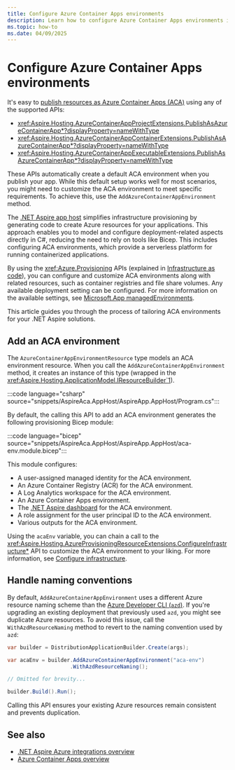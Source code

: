```yaml
---
title: Configure Azure Container Apps environments
description: Learn how to configure Azure Container Apps environments in .NET Aspire.
ms.topic: how-to
ms.date: 04/09/2025
---
```


# Configure Azure Container Apps environments

It's easy to [publish resources as Azure Container Apps (ACA)](integrations-overview.md#publish-as-azure-container-app) using any of the supported APIs:

- <xref:Aspire.Hosting.AzureContainerAppProjectExtensions.PublishAsAzureContainerApp*?displayProperty=nameWithType>
- <xref:Aspire.Hosting.AzureContainerAppContainerExtensions.PublishAsAzureContainerApp*?displayProperty=nameWithType>
- <xref:Aspire.Hosting.AzureContainerAppExecutableExtensions.PublishAsAzureContainerApp*?displayProperty=nameWithType>

These APIs automatically create a default ACA environment when you publish your app. While this default setup works well for most scenarios, you might need to customize the ACA environment to meet specific requirements. To achieve this, use the `AddAzureContainerAppEnvironment` method.

The [.NET Aspire app host](../fundamentals/app-host-overview.md) simplifies infrastructure provisioning by generating code to create Azure resources for your applications. This approach enables you to model and configure deployment-related aspects directly in C#, reducing the need to rely on tools like Bicep. This includes configuring ACA environments, which provide a serverless platform for running containerized applications.

By using the <xref:Azure.Provisioning> APIs (explained in [Infrastructure as code](integrations-overview.md#infrastructure-as-code)), you can configure and customize ACA environments along with related resources, such as container registries and file share volumes. Any available deployment setting can be configured. For more information on the available settings, see [Microsoft.App managedEnvironments](/azure/templates/microsoft.app/managedenvironments).

This article guides you through the process of tailoring ACA environments for your .NET Aspire solutions.

## Add an ACA environment

<!-- TODO: Add xref to AddAzureContainerAppEnvironment when available -->

The `AzureContainerAppEnvironmentResource` type models an ACA environment resource. When you call the `AddAzureContainerAppEnvironment` method, it creates an instance of this type (wrapped in the <xref:Aspire.Hosting.ApplicationModel.IResourceBuilder`1>).

:::code language="csharp" source="snippets/AspireAca.AppHost/AspireApp.AppHost/Program.cs":::

By default, the calling this API to add an ACA environment generates the following provisioning Bicep module:

:::code language="bicep" source="snippets/AspireAca.AppHost/AspireApp.AppHost/aca-env.module.bicep":::

This module configures:

- A user-assigned managed identity for the ACA environment.
- An Azure Container Registry (ACR) for the ACA environment.
- A Log Analytics workspace for the ACA environment.
- An Azure Container Apps environment.
- The [.NET Aspire dashboard](../fundamentals/dashboard/overview.md) for the ACA environment.
- A role assignment for the user principal ID to the ACA environment.
- Various outputs for the ACA environment.

Using the `acaEnv` variable, you can chain a call to the <xref:Aspire.Hosting.AzureProvisioningResourceExtensions.ConfigureInfrastructure*> API to customize the ACA environment to your liking. For more information, see [Configure infrastructure](integrations-overview.md#configure-infrastructure).

## Handle naming conventions

<!-- TODO: Add xref to WithAzdResourceNaming when available -->

By default, `AddAzureContainerAppEnvironment` uses a different Azure resource naming scheme than the [Azure Developer CLI (`azd`)](/azure/developer/azure-developer-cli/). If you're upgrading an existing deployment that previously used `azd`, you might see duplicate Azure resources. To avoid this issue, call the `WithAzdResourceNaming` method to revert to the naming convention used by `azd`:

```csharp
var builder = DistributionApplicationBuilder.Create(args);

var acaEnv = builder.AddAzureContainerAppEnvironment("aca-env")
                    .WithAzdResourceNaming();

// Omitted for brevity...

builder.Build().Run();
```

Calling this API ensures your existing Azure resources remain consistent and prevents duplication.

## See also

- [.NET Aspire Azure integrations overview](integrations-overview.md)
- [Azure Container Apps overview](/azure/container-apps/overview)
